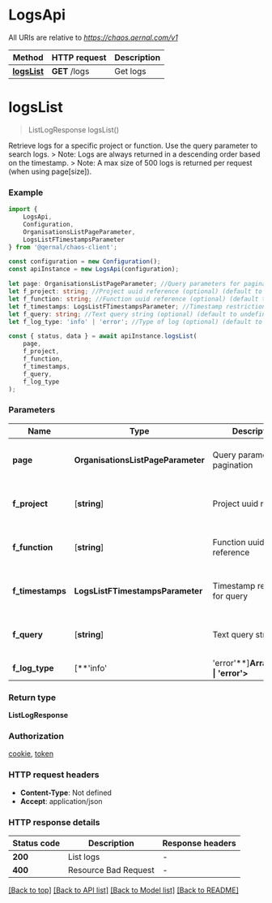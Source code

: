 # LogsApi

All URIs are relative to *https://chaos.qernal.com/v1*

|Method | HTTP request | Description|
|------------- | ------------- | -------------|
|[**logsList**](#logslist) | **GET** /logs | Get logs|

# **logsList**
> ListLogResponse logsList()

Retrieve logs for a specific project or function. Use the query parameter to search logs.  > Note: Logs are always returned in a descending order based on the timestamp. > Note: A max size of 500 logs is returned per request (when using page[size]). 

### Example

```typescript
import {
    LogsApi,
    Configuration,
    OrganisationsListPageParameter,
    LogsListFTimestampsParameter
} from '@qernal/chaos-client';

const configuration = new Configuration();
const apiInstance = new LogsApi(configuration);

let page: OrganisationsListPageParameter; //Query parameters for pagination (optional) (default to undefined)
let f_project: string; //Project uuid reference (optional) (default to undefined)
let f_function: string; //Function uuid reference (optional) (default to undefined)
let f_timestamps: LogsListFTimestampsParameter; //Timestamp restriction for query (optional) (default to undefined)
let f_query: string; //Text query string (optional) (default to undefined)
let f_log_type: 'info' | 'error'; //Type of log (optional) (default to undefined)

const { status, data } = await apiInstance.logsList(
    page,
    f_project,
    f_function,
    f_timestamps,
    f_query,
    f_log_type
);
```

### Parameters

|Name | Type | Description  | Notes|
|------------- | ------------- | ------------- | -------------|
| **page** | **OrganisationsListPageParameter** | Query parameters for pagination | (optional) defaults to undefined|
| **f_project** | [**string**] | Project uuid reference | (optional) defaults to undefined|
| **f_function** | [**string**] | Function uuid reference | (optional) defaults to undefined|
| **f_timestamps** | **LogsListFTimestampsParameter** | Timestamp restriction for query | (optional) defaults to undefined|
| **f_query** | [**string**] | Text query string | (optional) defaults to undefined|
| **f_log_type** | [**&#39;info&#39; | &#39;error&#39;**]**Array<&#39;info&#39; &#124; &#39;error&#39;>** | Type of log | (optional) defaults to undefined|


### Return type

**ListLogResponse**

### Authorization

[cookie](../README.md#cookie), [token](../README.md#token)

### HTTP request headers

 - **Content-Type**: Not defined
 - **Accept**: application/json


### HTTP response details
| Status code | Description | Response headers |
|-------------|-------------|------------------|
|**200** | List logs |  -  |
|**400** | Resource Bad Request |  -  |

[[Back to top]](#) [[Back to API list]](../README.md#documentation-for-api-endpoints) [[Back to Model list]](../README.md#documentation-for-models) [[Back to README]](../README.md)

